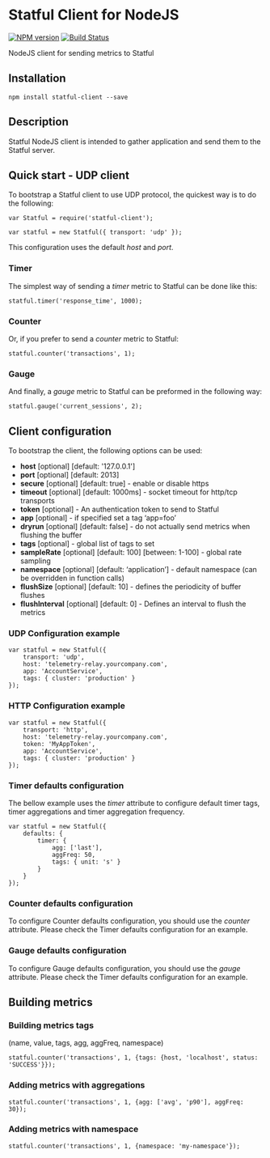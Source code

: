 Statful Client for NodeJS
==============

[![NPM version][npm-image]][npm-url] [![Build Status](https://travis-ci.org/statful/statful-client-nodejs.svg?branch=master)](https://https://travis-ci.org/statful/statful-client-nodejs)

NodeJS client for sending metrics to Statful

## Installation

```
npm install statful-client --save
```
## Description ##

Statful NodeJS client is intended to gather application and send them to the Statful server.

## Quick start - UDP client ##

To bootstrap a Statful client to use UDP protocol, the quickest way is to do the following:

    var Statful = require('statful-client');

    var statful = new Statful({ transport: 'udp' });

This configuration uses the default _host_ and _port_.

### Timer ###
The simplest way of sending a _timer_ metric to Statful can be done like this:

    statful.timer('response_time', 1000);

### Counter ###
Or, if you prefer to send a _counter_ metric to Statful:

    statful.counter('transactions', 1);

### Gauge ###
And finally, a _gauge_ metric to Statful can be preformed in the following way:

    statful.gauge('current_sessions', 2);

## Client configuration ##

To bootstrap the client, the following options can be used:

* __host__ [optional] [default: '127.0.0.1']
* __port__ [optional] [default: 2013]
* __secure__ [optional] [default: true] - enable or disable https
* __timeout__ [optional] [default: 1000ms] - socket timeout for http/tcp transports
* __token__ [optional] - An authentication token to send to Statful
* __app__ [optional] - if specified set a tag ‘app=foo’
* __dryrun__ [optional] [default: false] - do not actually send metrics when flushing the buffer
* __tags__ [optional] - global list of tags to set
* __sampleRate__ [optional] [default: 100] [between: 1-100] - global rate sampling
* __namespace__ [optional] [default: ‘application’] - default namespace (can be overridden in function calls)
* __flushSize__ [optional] [default: 10] - defines the periodicity of buffer flushes
* __flushInterval__ [optional] [default: 0] - Defines an interval to flush the metrics

### UDP Configuration example ###

    var statful = new Statful({
        transport: 'udp',
        host: 'telemetry-relay.yourcompany.com',
        app: 'AccountService',
        tags: { cluster: 'production' }
    });

### HTTP Configuration example ###
        
    var statful = new Statful({
        transport: 'http',
        host: 'telemetry-relay.yourcompany.com',
        token: 'MyAppToken',
        app: 'AccountService',
        tags: { cluster: 'production' }
    });

### Timer defaults configuration ###

The bellow example uses the _timer_ attribute to configure default timer tags, timer aggregations and timer aggregation frequency.
        
    var statful = new Statful({
        defaults: {
            timer: {
                agg: ['last'],
                aggFreq: 50,
                tags: { unit: 's' }
            }
        }
    });

### Counter defaults configuration ###

To configure Counter defaults configuration, you should use the _counter_ attribute. Please check the Timer defaults configuration for an example.

### Gauge defaults configuration ###

To configure Gauge defaults configuration, you should use the _gauge_ attribute. Please check the Timer defaults configuration for an example.

## Building metrics ##

### Building metrics tags ###

(name, value, tags, agg, aggFreq, namespace)

    statful.counter('transactions', 1, {tags: {host, 'localhost', status: 'SUCCESS'}});

### Adding metrics with aggregations ###

    statful.counter('transactions', 1, {agg: ['avg', 'p90'], aggFreq: 30});

### Adding metrics with namespace ###
    
    statful.counter('transactions', 1, {namespace: 'my-namespace'});
    
[npm-url]: https://npmjs.org/package/statful-client
[npm-image]: https://badge.fury.io/js/statful-client.svg
